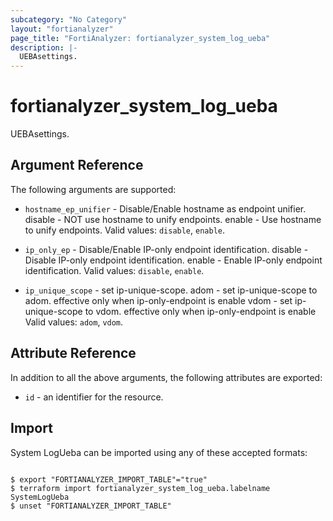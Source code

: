 ```yaml
---
subcategory: "No Category"
layout: "fortianalyzer"
page_title: "FortiAnalyzer: fortianalyzer_system_log_ueba"
description: |-
  UEBAsettings.
---
```


# fortianalyzer_system_log_ueba
UEBAsettings.

## Argument Reference


The following arguments are supported:


* `hostname_ep_unifier` - Disable/Enable hostname as endpoint unifier. disable - NOT use hostname to unify endpoints. enable - Use hostname to unify endpoints. Valid values: `disable`, `enable`.

* `ip_only_ep` - Disable/Enable IP-only endpoint identification. disable - Disable IP-only endpoint identification. enable - Enable IP-only endpoint identification. Valid values: `disable`, `enable`.

* `ip_unique_scope` - set ip-unique-scope. adom - set ip-unique-scope to adom. effective only when ip-only-endpoint is enable vdom - set ip-unique-scope to vdom. effective only when ip-only-endpoint is enable Valid values: `adom`, `vdom`.



## Attribute Reference

In addition to all the above arguments, the following attributes are exported:
* `id` - an identifier for the resource.

## Import

System LogUeba can be imported using any of these accepted formats:
```

$ export "FORTIANALYZER_IMPORT_TABLE"="true"
$ terraform import fortianalyzer_system_log_ueba.labelname SystemLogUeba
$ unset "FORTIANALYZER_IMPORT_TABLE"
```

